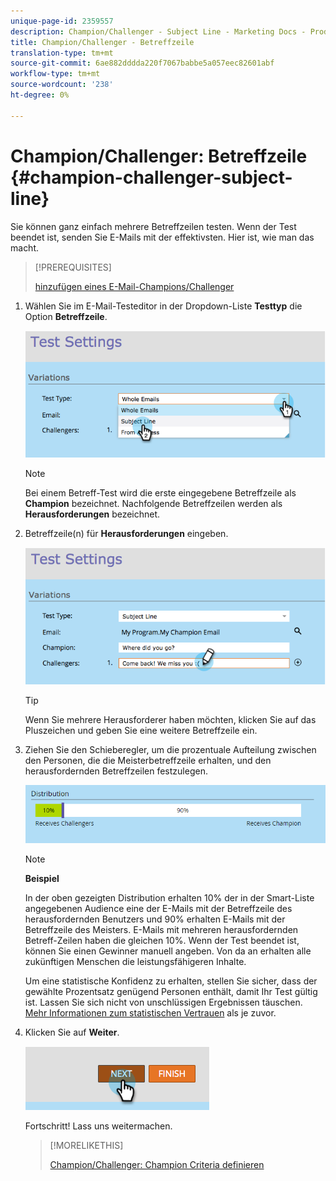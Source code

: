 ```yaml
---
unique-page-id: 2359557
description: Champion/Challenger - Subject Line - Marketing Docs - Produktdokumentation
title: Champion/Challenger - Betreffzeile
translation-type: tm+mt
source-git-commit: 6ae882dddda220f7067babbe5a057eec82601abf
workflow-type: tm+mt
source-wordcount: '238'
ht-degree: 0%

---
```



# Champion/Challenger: Betreffzeile {#champion-challenger-subject-line}

Sie können ganz einfach mehrere Betreffzeilen testen. Wenn der Test beendet ist, senden Sie E-Mails mit der effektivsten. Hier ist, wie man das macht.

>[!PREREQUISITES]
>
>[hinzufügen eines E-Mail-Champions/Challenger](/help/marketo/product-docs/email-marketing/general/functions-in-the-editor/email-tests-champion-challenger/add-an-email-champion-challenger.md)

1. Wählen Sie im E-Mail-Testeditor in der Dropdown-Liste **Testtyp** die Option **Betreffzeile**.

   ![](assets/image2014-9-15-12-3a37-3a50.png)

   >[!NOTE]
   >
   >Bei einem Betreff-Test wird die erste eingegebene Betreffzeile als **Champion** bezeichnet. Nachfolgende Betreffzeilen werden als **Herausforderungen** bezeichnet.

1. Betreffzeile(n) für **Herausforderungen** eingeben.

   ![](assets/image2014-9-15-12-3a38-3a4.png)

   >[!TIP]
   >
   >Wenn Sie mehrere Herausforderer haben möchten, klicken Sie auf das Pluszeichen und geben Sie eine weitere Betreffzeile ein.

1. Ziehen Sie den Schieberegler, um die prozentuale Aufteilung zwischen den Personen, die die Meisterbetreffzeile erhalten, und den herausfordernden Betreffzeilen festzulegen.

   ![](assets/image2015-8-7-15-3a19-3a50.png)

   >[!NOTE]
   >
   >**Beispiel**
   >
   >In der oben gezeigten Distribution erhalten 10% der in der Smart-Liste angegebenen Audience eine der E-Mails mit der Betreffzeile des herausfordernden Benutzers und 90% erhalten E-Mails mit der Betreffzeile des Meisters. E-Mails mit mehreren herausfordernden Betreff-Zeilen haben die gleichen 10%. Wenn der Test beendet ist, können Sie einen Gewinner manuell angeben. Von da an erhalten alle zukünftigen Menschen die leistungsfähigeren Inhalte.

   Um eine statistische Konfidenz zu erhalten, stellen Sie sicher, dass der gewählte Prozentsatz genügend Personen enthält, damit Ihr Test gültig ist. Lassen Sie sich nicht von unschlüssigen Ergebnissen täuschen. [Mehr Informationen zum statistischen Vertrauen](https://en.wikipedia.org/wiki/Confidence_interval) als je zuvor.

1. Klicken Sie auf **Weiter**.

   ![](assets/image2014-9-15-12-3a40-3a42.png)

   Fortschritt! Lass uns weitermachen.

   >[!MORELIKETHIS]
   >
   >[Champion/Challenger: Champion Criteria definieren](/help/marketo/product-docs/email-marketing/general/functions-in-the-editor/email-tests-champion-challenger/champion-challenger-define-champion-criteria.md)
